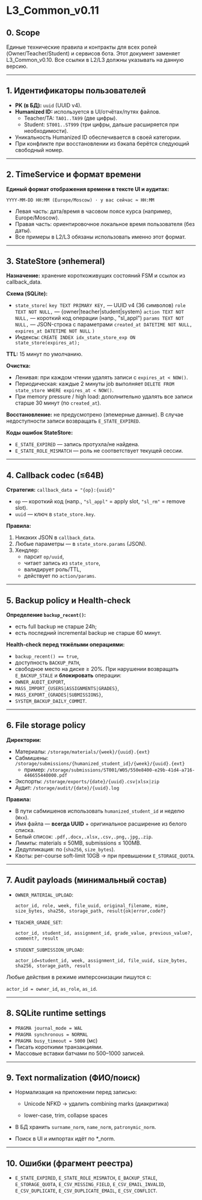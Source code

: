 # L3_Common_v0.11

## 0. Scope
Единые технические правила и контракты для всех ролей (Owner/Teacher/Student) и сервисов бота.
Этот документ заменяет L3_Common_v0.10. Все ссылки в L2/L3 должны указывать на данную версию.

---
## 1. Идентификаторы пользователей
- **PK (в БД):** `uuid` (UUID v4).
- **Humanized ID:** используется в UI/отчётах/путях файлов.
  - Teacher/TA: `TA01..TA99` (две цифры).
  - Student: `ST001..ST999` (три цифры, дальше расширяется при необходимости).
- Уникальность Humanized ID обеспечивается в своей категории.
- При конфликте при восстановлении из бэкапа берётся следующий свободный номер.

---
## 2. TimeService и формат времени
**Единый формат отображения времени в тексте UI и аудитах:**
```
YYYY-MM-DD HH:MM (Europe/Moscow) · у вас сейчас ≈ HH:MM
```
- Левая часть: дата/время в часовом поясе курса (например, Europe/Moscow).
- Правая часть: ориентировочное локальное время пользователя (без даты).
- Все примеры в L2/L3 обязаны использовать именно этот формат.

---
## 3. StateStore (эпhemeral)
**Назначение:** хранение короткоживущих состояний FSM и ссылок из callback_data.

**Схема (SQLite):**
- `state_store(`
  `key TEXT PRIMARY KEY,`          — UUID v4 (36 символов)
  `role TEXT NOT NULL,`            — {owner|teacher|student|system}
  `action TEXT NOT NULL,`          — короткий код операции (напр., "sl_appl")
  `params TEXT NOT NULL,`          — JSON-строка с параметрами
  `created_at DATETIME NOT NULL,`
  `expires_at DATETIME NOT NULL`
  `)`
- Индексы: `CREATE INDEX idx_state_store_exp ON state_store(expires_at);`

**TTL:** 15 минут по умолчанию.

**Очистка:**
- Ленивая: при каждом чтении удалять записи с `expires_at < NOW()`.
- Периодическая: каждые 2 минуты job выполняет `DELETE FROM state_store WHERE expires_at < NOW()`.
- При memory pressure / high load: дополнительно удалять все записи старше 30 минут (по `created_at`).

**Восстановление:** не предусмотрено (эпемерные данные).
В случае недоступности записи возвращать `E_STATE_EXPIRED`.

**Коды ошибок StateStore:**
- `E_STATE_EXPIRED` — запись протухла/не найдена.
- `E_STATE_ROLE_MISMATCH` — роль не соответствует текущей сессии.

---
## 4. Callback codec (≤64B)
**Стратегия:** `callback_data = "{op}:{uuid}"`
- `op` — короткий код (напр., `"sl_appl"` = apply slot, `"sl_rm"` = remove slot).
- `uuid` — ключ в `state_store.key`.

**Правила:**
1) Никаких JSON в `callback_data`.
2) Любые параметры — в `state_store.params` (JSON).
3) Хендлер:
   - парсит `op/uuid`,
   - читает запись из `state_store`,
   - валидирует роль/TTL,
   - действует по `action/params`.

---
## 5. Backup policy и Health-check
**Определение `backup_recent()`:**
- есть full backup не старше 24h;
- есть последний incremental backup не старше 60 минут.

**Health-check перед тяжёлыми операциями:**
- `backup_recent() == true`,
- доступность `BACKUP_PATH`,
- свободное место на диске ≥ 20%.
При нарушении возвращать `E_BACKUP_STALE` и **блокировать** операции:
- `OWNER_AUDIT_EXPORT`,
- `MASS_IMPORT_{USERS|ASSIGNMENTS|GRADES}`,
- `MASS_EXPORT_{GRADES|SUBMISSIONS}`,
- `SYSTEM_BACKUP_DAILY_COMMIT`.

---
## 6. File storage policy
**Директории:**
- Материалы: `/storage/materials/{week}/{uuid}.{ext}`
- Сабмишены: `/storage/submissions/{humanized_student_id}/{week}/{uuid}.{ext}`
  - пример: `/storage/submissions/ST001/W05/550e8400-e29b-41d4-a716-446655440000.pdf`
- Экспорты: `/storage/exports/{date}/{uuid}.csv|xlsx|zip`
- Аудит: `/storage/audit/{date}/{uuid}.log`

**Правила:**
- В пути сабмишенов использовать `humanized_student_id` и неделю (`Wxx`).
- Имя файла — **всегда UUID** + оригинальное расширение из белого списка.
- Белый список: `.pdf,.docx,.xlsx,.csv,.png,.jpg,.zip`.
- Лимиты: materials ≤ 50MB, submissions ≤ 100MB.
- Дедупликация: по (`sha256`, `size_bytes`).
- Квоты: per-course soft-limit 10GB → при превышении `E_STORAGE_QUOTA`.

---
## 7. Audit payloads (минимальный состав)
- `OWNER_MATERIAL_UPLOAD`:

  `actor_id, role, week, file_uuid, original_filename, mime, size_bytes, sha256, storage_path, result{ok|error,code?}`
- `TEACHER_GRADE_SET`:

  `actor_id, student_id, assignment_id, grade_value, previous_value?, comment?, result`
- `STUDENT_SUBMISSION_UPLOAD`:

  `actor_id=student_id, week, assignment_id, file_uuid, size_bytes, sha256, storage_path, result`

Любые действия в режиме имперсонизации пишутся с:

`actor_id = owner_id`, `as_role`, `as_id`.

---
## 8. SQLite runtime settings
- `PRAGMA journal_mode = WAL`
- `PRAGMA synchronous = NORMAL`
- `PRAGMA busy_timeout = 5000` (мс)
- Писать короткими транзакциями.
- Массовые вставки батчами по 500–1000 записей.

---
## 9. Text normalization (ФИО/поиск)
- Нормализация на приложении перед записью:

  - Unicode NFKD → удалить combining marks (диакритика)

  - lower-case, trim, collapse spaces
- В БД хранить `surname_norm`, `name_norm`, `patronymic_norm`.
- Поиск в UI и импортах идёт по *_norm.

---
## 10. Ошибки (фрагмент реестра)
- `E_STATE_EXPIRED`, `E_STATE_ROLE_MISMATCH`, `E_BACKUP_STALE`, `E_STORAGE_QUOTA`,
  `E_CSV_MISSING_FIELD`, `E_CSV_EMAIL_INVALID`, `E_CSV_DUPLICATE`, `E_CSV_DUPLICATE_EMAIL`, `E_CSV_CONFLICT`.
